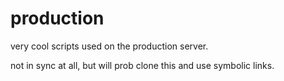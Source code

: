# production
very cool scripts used on the production server.

not in sync at all, but will prob clone this and use symbolic links.
